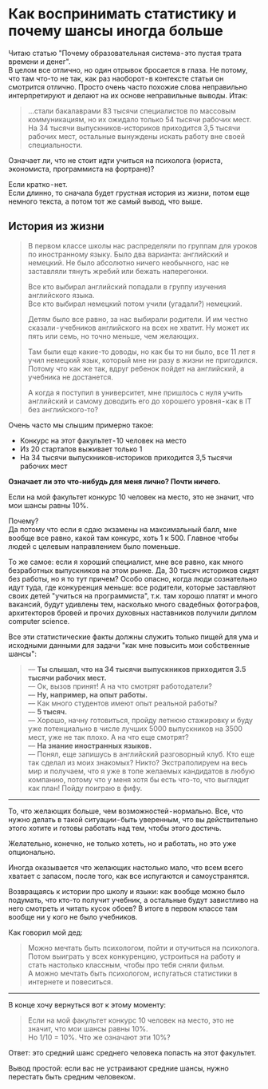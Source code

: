 # Как воспринимать статистику и почему шансы иногда больше

Читаю статью "Почему образовательная система - это пустая трата времени и денег".   
В целом все отлично, но один отрывок бросается в глаза. Не потому, что там что-то не так, как раз наоборот - в контексте статьи он смотрится отлично. Просто очень часто похожие слова неправильно интерпретируют и делают на их основе неправильные выводы. Итак:

>…стали бакалаврами 83 тысячи специалистов по массовым коммуникациям, но их ожидало только 54 тысячи рабочих мест.  
На 34 тысячи выпускников-историков приходится 3,5 тысячи рабочих мест, остальные вынуждены искать работу вне своей специальности.

Означает ли, что не стоит идти учиться на психолога (юриста, экономиста, программиста на фортране)?

Если кратко - нет.   
Если длинно, то сначала будет грустная история из жизни, потом еще немного текста, а потом тот же самый вывод, что выше.

## История из жизни
> В первом классе школы нас распределяли по группам для уроков по иностранному языку. Было два варианта: английский и немецкий. Не было абсолютно ничего необычного, нас не заставляли тянуть жребий или бежать наперегонки.  
> 
> Все кто выбирал английский попадали в группу изучения английского языка.  
> Все кто выбирал немецкий потом учили (угадали?) немецкий.  
>
> Детям было все равно, за нас выбирали родители.
И им честно сказали - учебников английского на всех не хватит. Ну может их пять или семь, но точно меньше, чем желающих.  
>
>Там были еще какие-то доводы, но как бы то ни было, все 11 лет я учил немецкий язык, который мне ни разу в жизни не пригодился. 
Потому что как же так, вдруг ребенок пойдет на английский, а учебника не достанется.
>
>А когда я поступил в университет, мне пришлось с нуля учить английский и самому доводить его до хорошего уровня - как в IT без английского-то?

Очень часто мы слышим примерно такое:  
* Конкурс на этот факультет - 10 человек на место
* Из 20 стартапов выживает только 1
* На 34 тысячи выпускников-историков приходится 3,5 тысячи рабочих мест

**Означает ли это что-нибудь для меня лично? Почти ничего.**

Если на мой факультет конкурс 10 человек на место, это не значит, что мои шансы равны 10%.  

Почему?  
Да потому что если я сдаю экзамены на максимальный балл, мне вообще все равно, какой там конкурс, хоть 1 к 500. Главное чтобы людей с целевым направлением было поменьше.  

То же самое: если я хороший специалист, мне все равно, как много безработных выпускников на этом рынке. Да, 30 тысяч историков сидят без работы, но я то тут причем?
Особо опасно, когда люди сознательно идут туда, где конкуренция меньше: все родители, которые заставляют своих детей "учиться на программиста", т.к. там хорошо платят и много вакансий, будут удивлены тем, насколько много свадебных фотографов, архитекторов бровей и прочих духовных наставников получили диплом computer science.

Все эти статистические факты должны служить только пищей для ума и исходными данными для задачи "как мне повысить мои собственные шансы":

> –– **Ты слышал, что на 34 тысячи выпускников приходится 3.5 тысячи рабочих мест.**  
> –– Ок, вызов принят! А на что смотрят работодатели?  
> –– **Ну, например, на опыт работы.**  
> –– Как много студентов имеют опыт реальной работы?  
> –– **5 тысяч.**  
> –– Хорошо, начну готовиться, пройду летнюю стажировку и буду уже потенциально в числе лучших 5000 выпускников на 3500 мест, уже не так плохо. А на что еще смотрят?  
> –– **На знание иностранных языков.**  
> –– Понял, еще запишусь в английский разговорный клуб.
Кто еще так сделал из моих знакомых? Никто? Экстраполируем на весь мир и получаем, что я уже в топе желаемых кандидатов в любую компанию, потому что у меня хотя бы есть что-то, что выглядит как план! Пойду поиграю в фифу.

---
То, что желающих больше, чем возможностей - нормально.
Все, что нужно делать в такой ситуации - быть уверенным, что вы действительно этого хотите и готовы работать над тем, чтобы этого достичь.  

Желательно, конечно, не только хотеть, но и работать, но это уже опционально.  

Иногда оказывается что желающих настолько мало, что всем всего хватает с запасом, после того, как все испугаются и самоустранятся.  

Возвращаясь к истории про школу и языки: как вообще можно было подумать, что кто-то получит учебник, а остальные будут завистливо на него смотреть и читать кусок обоев? В итоге в первом классе там вообще ни у кого не было учебников.  


Как говорил мой дед:
> Можно мечтать быть психологом, пойти и отучиться на психолога. Потом выиграть у всех конкуренцию, устроиться на работу и стать настолько классным, чтобы про тебя сняли фильм.  
> А можно мечтать быть психологом, испугаться статистики в интернете и повеситься.

---

В конце хочу вернуться вот к этому моменту:

> Если на мой факультет конкурс 10 человек на место, это не значит, что мои шансы равны 10%.  
> Но 1/10 = 10%. Что же означают эти 10%?


Ответ: это средний шанс среднего человека попасть на этот факультет.

Вывод простой: если вас не устраивают средние шансы, нужно перестать быть средним человеком.